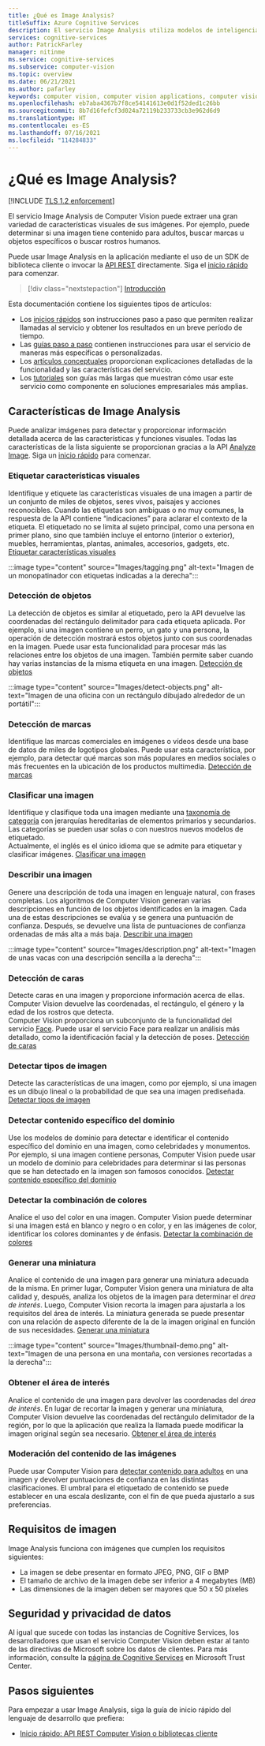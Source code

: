 ```yaml
---
title: ¿Qué es Image Analysis?
titleSuffix: Azure Cognitive Services
description: El servicio Image Analysis utiliza modelos de inteligencia artificial previamente entrenados para extraer muchas características visuales diferentes de las imágenes.
services: cognitive-services
author: PatrickFarley
manager: nitinme
ms.service: cognitive-services
ms.subservice: computer-vision
ms.topic: overview
ms.date: 06/21/2021
ms.author: pafarley
keywords: computer vision, computer vision applications, computer vision service
ms.openlocfilehash: eb7aba4367b7f8ce54141613e0d1f52ded1c26bb
ms.sourcegitcommit: 8b7d16fefcf3d024a72119b233733cb3e962d6d9
ms.translationtype: HT
ms.contentlocale: es-ES
ms.lasthandoff: 07/16/2021
ms.locfileid: "114284833"
---
```

# <a name="what-is-image-analysis"></a>¿Qué es Image Analysis?

[!INCLUDE [TLS 1.2 enforcement](../../../includes/cognitive-services-tls-announcement.md)]

El servicio Image Analysis de Computer Vision puede extraer una gran variedad de características visuales de sus imágenes. Por ejemplo, puede determinar si una imagen tiene contenido para adultos, buscar marcas u objetos específicos o buscar rostros humanos.

Puede usar Image Analysis en la aplicación mediante el uso de un SDK de biblioteca cliente o invocar la [API REST](https://westcentralus.dev.cognitive.microsoft.com/docs/services/computer-vision-v3-ga/operations/5d986960601faab4bf452005) directamente. Siga el [inicio rápido](quickstarts-sdk/image-analysis-client-library.md) para comenzar.

> [!div class="nextstepaction"]
> [Introducción](quickstarts-sdk/image-analysis-client-library.md)

Esta documentación contiene los siguientes tipos de artículos:
* Los [inicios rápidos](./quickstarts-sdk/image-analysis-client-library.md) son instrucciones paso a paso que permiten realizar llamadas al servicio y obtener los resultados en un breve período de tiempo. 
* Las [guías paso a paso](./Vision-API-How-to-Topics/HowToCallVisionAPI.md) contienen instrucciones para usar el servicio de maneras más específicas o personalizadas.
* Los [artículos conceptuales](concept-tagging-images.md) proporcionan explicaciones detalladas de la funcionalidad y las características del servicio.
* Los [tutoriales](./tutorials/storage-lab-tutorial.md) son guías más largas que muestran cómo usar este servicio como componente en soluciones empresariales más amplias.

## <a name="image-analysis-features"></a>Características de Image Analysis

Puede analizar imágenes para detectar y proporcionar información detallada acerca de las características y funciones visuales. Todas las características de la lista siguiente se proporcionan gracias a la API [Analyze Image](https://westcentralus.dev.cognitive.microsoft.com/docs/services/computer-vision-v3-2/operations/56f91f2e778daf14a499f21b). Siga un [inicio rápido](./quickstarts-sdk/image-analysis-client-library.md) para comenzar.


### <a name="tag-visual-features"></a>Etiquetar características visuales

Identifique y etiquete las características visuales de una imagen a partir de un conjunto de miles de objetos, seres vivos, paisajes y acciones reconocibles. Cuando las etiquetas son ambiguas o no muy comunes, la respuesta de la API contiene “indicaciones” para aclarar el contexto de la etiqueta. El etiquetado no se limita al sujeto principal, como una persona en primer plano, sino que también incluye el entorno (interior o exterior), muebles, herramientas, plantas, animales, accesorios, gadgets, etc. [Etiquetar características visuales](concept-tagging-images.md)

:::image type="content" source="Images/tagging.png" alt-text="Imagen de un monopatinador con etiquetas indicadas a la derecha":::


### <a name="detect-objects"></a>Detección de objetos

La detección de objetos es similar al etiquetado, pero la API devuelve las coordenadas del rectángulo delimitador para cada etiqueta aplicada. Por ejemplo, si una imagen contiene un perro, un gato y una persona, la operación de detección mostrará estos objetos junto con sus coordenadas en la imagen. Puede usar esta funcionalidad para procesar más las relaciones entre los objetos de una imagen. También permite saber cuando hay varias instancias de la misma etiqueta en una imagen. [Detección de objetos](concept-object-detection.md)

:::image type="content" source="Images/detect-objects.png" alt-text="Imagen de una oficina con un rectángulo dibujado alrededor de un portátil":::


### <a name="detect-brands"></a>Detección de marcas

Identifique las marcas comerciales en imágenes o vídeos desde una base de datos de miles de logotipos globales. Puede usar esta característica, por ejemplo, para detectar qué marcas son más populares en medios sociales o más frecuentes en la ubicación de los productos multimedia. [Detección de marcas](concept-brand-detection.md)

### <a name="categorize-an-image"></a>Clasificar una imagen

Identifique y clasifique toda una imagen mediante una [taxonomía de categoría](Category-Taxonomy.md) con jerarquías hereditarias de elementos primarios y secundarios. Las categorías se pueden usar solas o con nuestros nuevos modelos de etiquetado.<br/>Actualmente, el inglés es el único idioma que se admite para etiquetar y clasificar imágenes. [Clasificar una imagen](concept-categorizing-images.md)

### <a name="describe-an-image"></a>Describir una imagen

Genere una descripción de toda una imagen en lenguaje natural, con frases completas. Los algoritmos de Computer Vision generan varias descripciones en función de los objetos identificados en la imagen. Cada una de estas descripciones se evalúa y se genera una puntuación de confianza. Después, se devuelve una lista de puntuaciones de confianza ordenadas de más alta a más baja. [Describir una imagen](concept-describing-images.md)

:::image type="content" source="Images/description.png" alt-text="Imagen de unas vacas con una descripción sencilla a la derecha":::

### <a name="detect-faces"></a>Detección de caras

Detecte caras en una imagen y proporcione información acerca de ellas. Computer Vision devuelve las coordenadas, el rectángulo, el género y la edad de los rostros que detecta.<br/>Computer Vision proporciona un subconjunto de la funcionalidad del servicio [Face](../face/index.yml). Puede usar el servicio Face para realizar un análisis más detallado, como la identificación facial y la detección de poses. [Detección de caras](concept-detecting-faces.md)

### <a name="detect-image-types"></a>Detectar tipos de imagen

Detecte las características de una imagen, como por ejemplo, si una imagen es un dibujo lineal o la probabilidad de que sea una imagen prediseñada. [Detectar tipos de imagen](concept-detecting-image-types.md)

### <a name="detect-domain-specific-content"></a>Detectar contenido específico del dominio

Use los modelos de dominio para detectar e identificar el contenido específico del dominio en una imagen, como celebridades y monumentos. Por ejemplo, si una imagen contiene personas, Computer Vision puede usar un modelo de dominio para celebridades para determinar si las personas que se han detectado en la imagen son famosos conocidos. [Detectar contenido específico del dominio](concept-detecting-domain-content.md)

### <a name="detect-the-color-scheme"></a>Detectar la combinación de colores

Analice el uso del color en una imagen. Computer Vision puede determinar si una imagen está en blanco y negro o en color, y en las imágenes de color, identificar los colores dominantes y de énfasis. [Detectar la combinación de colores](concept-detecting-color-schemes.md)



### <a name="generate-a-thumbnail"></a>Generar una miniatura

Analice el contenido de una imagen para generar una miniatura adecuada de la misma. En primer lugar, Computer Vision genera una miniatura de alta calidad y, después, analiza los objetos de la imagen para determinar el *área de interés*. Luego, Computer Vision recorta la imagen para ajustarla a los requisitos del área de interés. La miniatura generada se puede presentar con una relación de aspecto diferente de la de la imagen original en función de sus necesidades. [Generar una miniatura](concept-generating-thumbnails.md)

:::image type="content" source="Images/thumbnail-demo.png" alt-text="Imagen de una persona en una montaña, con versiones recortadas a la derecha":::


### <a name="get-the-area-of-interest"></a>Obtener el área de interés

Analice el contenido de una imagen para devolver las coordenadas del *área de interés*. En lugar de recortar la imagen y generar una miniatura, Computer Vision devuelve las coordenadas del rectángulo delimitador de la región, por lo que la aplicación que realiza la llamada puede modificar la imagen original según sea necesario. [Obtener el área de interés](concept-generating-thumbnails.md#area-of-interest)

### <a name="moderate-content-in-images"></a>Moderación del contenido de las imágenes

Puede usar Computer Vision para [detectar contenido para adultos](concept-detecting-adult-content.md) en una imagen y devolver puntuaciones de confianza en las distintas clasificaciones. El umbral para el etiquetado de contenido se puede establecer en una escala deslizante, con el fin de que pueda ajustarlo a sus preferencias.

## <a name="image-requirements"></a>Requisitos de imagen

Image Analysis funciona con imágenes que cumplen los requisitos siguientes:

- La imagen se debe presentar en formato JPEG, PNG, GIF o BMP
- El tamaño de archivo de la imagen debe ser inferior a 4 megabytes (MB)
- Las dimensiones de la imagen deben ser mayores que 50 x 50 píxeles

## <a name="data-privacy-and-security"></a>Seguridad y privacidad de datos

Al igual que sucede con todas las instancias de Cognitive Services, los desarrolladores que usan el servicio Computer Vision deben estar al tanto de las directivas de Microsoft sobre los datos de clientes. Para más información, consulte la [página de Cognitive Services](https://www.microsoft.com/trustcenter/cloudservices/cognitiveservices) en Microsoft Trust Center.

## <a name="next-steps"></a>Pasos siguientes

Para empezar a usar Image Analysis, siga la guía de inicio rápido del lenguaje de desarrollo que prefiera:

- [Inicio rápido: API REST Computer Vision o bibliotecas cliente](./quickstarts-sdk/image-analysis-client-library.md)
